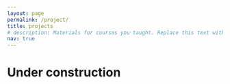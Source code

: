 ```yaml
---
layout: page
permalink: /project/
title: projects
# description: Materials for courses you taught. Replace this text with your description.
nav: true
---
```

# Under construction
<!-- 
For now, this page is assumed to be a static description of your courses. You can convert it to a collection similar to `_projects/` so that you can have a dedicated page for each course.

Organize your courses by years, topics, or universities, however you like! -->
